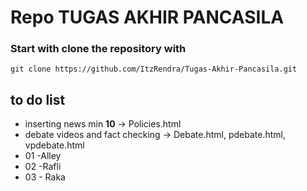 # Repo TUGAS AKHIR PANCASILA

### Start with clone the repository with
```
git clone https://github.com/ItzRendra/Tugas-Akhir-Pancasila.git
```

## to do list
- inserting news min **10** -> Policies.html
- debate videos and fact checking -> Debate.html, pdebate.html, vpdebate.html
- 01 -Alley
- 02 -Rafli
- 03 - Raka

<!-- ### make new branch
```
git checkout -b new-branch
git add . 

```

### commit and push to new branch
```
git commit -m "init new branch"
git push origin new-branch
``` -->